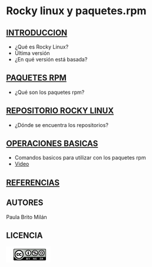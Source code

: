 # Rocky linux y paquetes.rpm
## [INTRODUCCION](modulo0/modulo0.md)
- ¿Qué es Rocky Linux?
- Última versión
- ¿En qué versión está basada?
## [PAQUETES RPM](modulo1/modulo1.md)
- ¿Qué son los paquetes rpm?
## [REPOSITORIO ROCKY LINUX](modulo2/modulo2.md)
-  ¿Dónde se encuentra los repositorios?
## [OPERACIONES BASICAS](modulo3/modulo3.md)
- Comandos basicos para utilizar con los paquetes rpm
- [Video](https://youtu.be/DxKXKfxC3PM)

## [REFERENCIAS](referencias.md)
## AUTORES
Paula Brito Milán
## LICENCIA 
![images](licencia.png)
